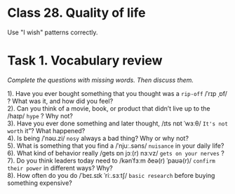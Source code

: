 ﻿# Class 28. Quality of life
Use "I wish" patterns correctly. 

# Task 1. Vocabulary review 
*Complete the questions with missing words. Then discuss them.*

1). Have you ever bought something that you thought was a `rip-off` /ˈrɪp ˌɒf/ ? What was it, and how did you feel?  
2). Can you think of a movie, book, or product that didn’t live up to the /haɪp/ `hype` ? Why not?  
3). Have you ever done something and later thought, /ɪts nɒt ˈwɜːθ/ `It's not worth` it”? What happened?  
4). Is being /ˈnəʊ.zi/ `nosy` always a bad thing? Why or why not?  
5). What is something that you find a /ˈnjuː.səns/ `nuisance` in your daily life?  
6). What kind of behavior really /ɡets ɒn jɔː(r) nɜːvz/ `gets on your nerves` ?  
7). Do you think leaders today need to /kənˈfɜːm ðeə(r) ˈpaʊə(r)/ `confirm their power` in different ways? Why?  
8). How often do you do /ˈbeɪ.sɪk ˈriː.sɜːtʃ/ `basic research` before buying something expensive?  
